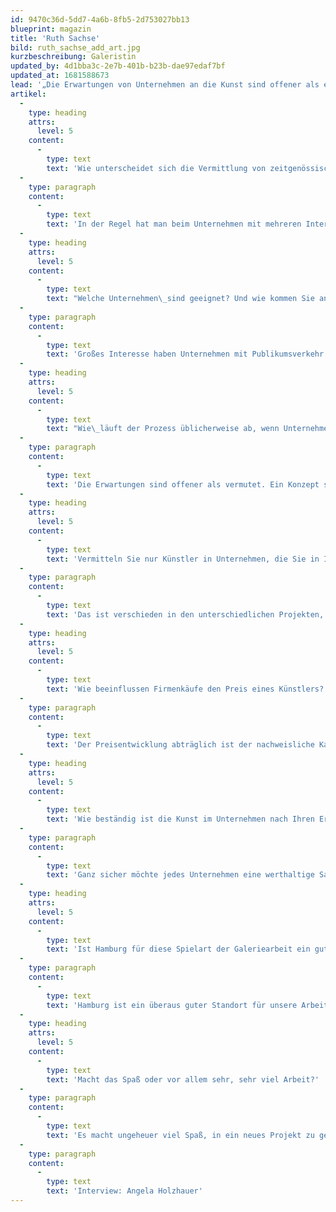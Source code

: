 ```yaml
---
id: 9470c36d-5dd7-4a6b-8fb5-2d753027bb13
blueprint: magazin
title: 'Ruth Sachse'
bild: ruth_sachse_add_art.jpg
kurzbeschreibung: Galeristin
updated_by: 4d1bba3c-2e7b-401b-b23b-dae97edaf7bf
updated_at: 1681588673
lead: '„Die Erwartungen von Unternehmen an die Kunst sind offener als erwartet.“'
artikel:
  -
    type: heading
    attrs:
      level: 5
    content:
      -
        type: text
        text: 'Wie unterscheidet sich die Vermittlung von zeitgenössischer Kunst an Unternehmen von der Vermittlung an Privatpersonen?'
  -
    type: paragraph
    content:
      -
        type: text
        text: 'In der Regel hat man beim Unternehmen mit mehreren Interessenten gleichzeitig zu tun. Die Chance für Beratung ist größer, als bei der Vermittlung an private Interessenten, die oft bereits feste Vorstellungen mitbringen. Unternehmen und die sie vertretenden Führungskräfte sind offener, da sie eine Verbesserung des Firmenauftrittes erzielen wollen. In der Regel geht es dann um ein Gesamtkonzept mit Strahlkraft.'
  -
    type: heading
    attrs:
      level: 5
    content:
      -
        type: text
        text: "Welche Unternehmen\_sind geeignet? Und wie kommen Sie an diese Kunden heran?"
  -
    type: paragraph
    content:
      -
        type: text
        text: 'Großes Interesse haben Unternehmen mit Publikumsverkehr und Außenkommunikation. Die Galerie Ruth Sachse arbeitet und berät in diesem Feld seit 20 Jahren. Das spricht sich bei den entsprechenden Unternehmen herum. Da werden wir schon mal direkt gefragt.'
  -
    type: heading
    attrs:
      level: 5
    content:
      -
        type: text
        text: "Wie\_läuft der Prozess üblicherweise ab, wenn Unternehmen Kunst kaufen: Haben die meisten Unternehmen feste Vorstellungen oder ein Konzept, was sie für ihre Firma sammeln wollen?"
  -
    type: paragraph
    content:
      -
        type: text
        text: 'Die Erwartungen sind offener als vermutet. Ein Konzept sollte aber anknüpfen an bestehende Vorstellungen und durch Vermittlung wachsen. Oft ist es überraschend, wie frisch dann Unternehmensräume daher kommen können. Der Auftraggeber ist häufig sehr angeregt durch die Diskussionen und Kommunikationsbreite auch mit den Besuchern und Mitarbeitern.'
  -
    type: heading
    attrs:
      level: 5
    content:
      -
        type: text
        text: 'Vermitteln Sie nur Künstler in Unternehmen, die Sie in Ihrer Galerie vertreten, oder ziehen Sie dafür auch andere in Betracht?'
  -
    type: paragraph
    content:
      -
        type: text
        text: 'Das ist verschieden in den unterschiedlichen Projekten, die flexible Herangehensweisen erfordern. Bisweilen können die Künstler der Galerie ein neues Konzept komplett realisieren. Wenn es Bereiche gibt, die von weiteren Künstlern besser erfüllt werden können, spreche ich diese an.'
  -
    type: heading
    attrs:
      level: 5
    content:
      -
        type: text
        text: 'Wie beeinflussen Firmenkäufe den Preis eines Künstlers?'
  -
    type: paragraph
    content:
      -
        type: text
        text: 'Der Preisentwicklung abträglich ist der nachweisliche Kauf und die öffentliche Sichtbarkeit der Werke eines Künstlers ganz sicher nicht. Bisweilen liegt noch eine andere Chance in ihrer Präsenz. Für sogenannte „Firmenausstattungen“ entwickeln wir Editionen, die manchmal besser ins Budget passen als große Unikate. Das macht jungen Sammlern Mut.'
  -
    type: heading
    attrs:
      level: 5
    content:
      -
        type: text
        text: 'Wie beständig ist die Kunst im Unternehmen nach Ihren Erfahrungen – bleibt sie dort lange hängen, gibt es häufig Weiterverkäufe oder spekulieren manche Unternehmer gar von vornherein auf Wertsteigerung?'
  -
    type: paragraph
    content:
      -
        type: text
        text: 'Ganz sicher möchte jedes Unternehmen eine werthaltige Sammlung anlegen. Die von uns betreuten Projekte bestehen bis heute. Nur vereinzelt wurden Arbeiten aus den bestehenden Sammlungen verkauft. Das hatte dann meist bauliche Gründe. Wir produzieren begleitend auch Kataloge für die Unternehmen. Der eine oder andere ist in der 3. Und 4. Auflage.'
  -
    type: heading
    attrs:
      level: 5
    content:
      -
        type: text
        text: 'Ist Hamburg für diese Spielart der Galeriearbeit ein guter Standort? Können Sie ein Beispiel aus Ihrer Arbeit nennen?'
  -
    type: paragraph
    content:
      -
        type: text
        text: 'Hamburg ist ein überaus guter Standort für unsere Arbeit. Viele gute Künstler arbeiten hier. Unternehmen, die erfolgreich sein wollen und ein hilfreiches Potenzial in der Kunst sehen, starten und bewegen sich vor Ort. Zudem erleichtert eine gute Anbindung an die Welt einiges! Wir haben in Hamburg jährlich einige Projekte – kleine und große – realisiert. Am sichtbarsten ist die Sammlung im Le Royal Méridien an der Alster. Sie zeigt einen guten Ausschnitt der Kunst um 2000 mit Hamburgbezug. Bis heute können dort Führungen gebucht werden.'
  -
    type: heading
    attrs:
      level: 5
    content:
      -
        type: text
        text: 'Macht das Spaß oder vor allem sehr, sehr viel Arbeit?'
  -
    type: paragraph
    content:
      -
        type: text
        text: 'Es macht ungeheuer viel Spaß, in ein neues Projekt zu gehen, Ideen zu vermitteln, ihre Umsetzbarkeit zu prüfen, sie durchzusetzen und es macht sehr viel Arbeit, ein Projekt durchzuführen.'
  -
    type: paragraph
    content:
      -
        type: text
        text: 'Interview: Angela Holzhauer'
---
```

